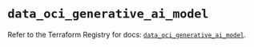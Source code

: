 # `data_oci_generative_ai_model`

Refer to the Terraform Registry for docs: [`data_oci_generative_ai_model`](https://registry.terraform.io/providers/oracle/oci/6.18.0/docs/data-sources/generative_ai_model).
